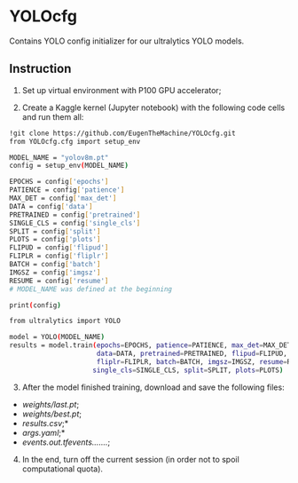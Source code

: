 # YOLOcfg
Contains YOLO config initializer for our ultralytics YOLO models.

## Instruction
1. Set up virtual environment with P100 GPU accelerator;

2. Create a Kaggle kernel (Jupyter notebook) with the following code cells and run them all:

```bash
!git clone https://github.com/EugenTheMachine/YOLOcfg.git
from YOLOcfg.cfg import setup_env

MODEL_NAME = "yolov8m.pt"
config = setup_env(MODEL_NAME)
```

```bash
EPOCHS = config['epochs']
PATIENCE = config['patience']
MAX_DET = config['max_det']
DATA = config['data']
PRETRAINED = config['pretrained']
SINGLE_CLS = config['single_cls']
SPLIT = config['split']
PLOTS = config['plots']
FLIPUD = config['flipud']
FLIPLR = config['fliplr']
BATCH = config['batch']
IMGSZ = config['imgsz']
RESUME = config['resume']
# MODEL_NAME was defined at the beginning

print(config)
```

```bash
from ultralytics import YOLO

model = YOLO(MODEL_NAME)
results = model.train(epochs=EPOCHS, patience=PATIENCE, max_det=MAX_DET,
                      data=DATA, pretrained=PRETRAINED, flipud=FLIPUD,
                      fliplr=FLIPLR, batch=BATCH, imgsz=IMGSZ, resume=RESUME,
                     single_cls=SINGLE_CLS, split=SPLIT, plots=PLOTS)
```

3. After the model finished training, download and save the following files:
- *weights/last.pt*;
- *weights/best.pt*;
- *results.csv*;*
- *args.yaml*;*
- *events.out.tfevents.......*;

4. In the end, turn off the current session (in order not to spoil computational quota).